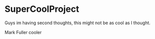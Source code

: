 # SuperCoolProject

Guys im having second thoughts, this might not be as cool as I thought.

Mark Fuller
cooler
